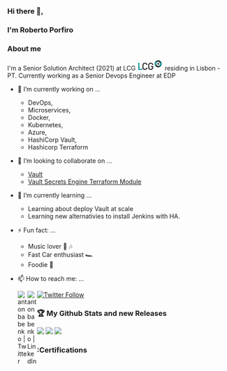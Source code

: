### Hi there 👋, 

### I'm Roberto Porfiro

### About me

I'm a Senior Solution Architect (2021) at LCG ![alt text](logolcg-v2.png) residing in Lisbon - PT.
Currently working as a Senior Devops Engineer at EDP  


- 🔭 I’m currently working on ...
	- DevOps,
	- Microservices,
	- Docker,
	- Kubernetes,
	- Azure,
  	- HashiCorp Vault,
  	- Hashicorp Terraform

- 👯 I’m looking to collaborate on ...	
	- [Vault](https://github.com/hashicorp/vault)
	- [Vault Secrets Engine Terraform Module](https://github.com/robertoporfiro/terraform-vault-secrets-engines)

- 🌱 I’m currently learning ...	
	- Learning about deploy Vault at scale
	- Learning new alternativies to install Jenkins with HA.

- ⚡ Fun fact: ...

	- Music lover 🎵 🎶
	- Fast Car enthusiast 🏎
	- Foodie 🍲

- 📫 How to reach me: ...

	[<img align="left" alt="antonbabenko | Twitter" width="22px" src="https://cdn.jsdelivr.net/npm/simple-icons@v3/icons/twitter.svg" />][twitter]
	[<img align="left" alt="antonbabenko | LinkedIn" width="22px" src="https://cdn.jsdelivr.net/npm/simple-icons@v3/icons/linkedin.svg" />][linkedin]

	[twitter]: https://twitter.com/robertoporfiro

	[linkedin]: https://linkedin.com/in/robertoporfiro

	[![Twitter Follow](https://img.shields.io/twitter/follow/robertoporfiro?color=1DA1F2&logo=twitter&style=for-the-badge)](https://twitter.com/intent/follow?original_referer=https%3A%2F%2Fgithub.com%2Frobertoporfiro&screen_name=robertoporfiro)

### :trophy: My Github Stats and new Releases
![](https://github-readme-stats.vercel.app/api?username=robertoporfiro&show_icons=true&count_private=true)
![](https://github-readme-stats.vercel.app/api/top-langs/?username=robertoporfiro&hide=html&layout=compact)
![](https://komarev.com/ghpvc/?username=robertoporfiro&label=PROFILE+VIEWS)

### :Certifications
<div data-iframe-width="150" data-iframe-height="270" data-share-badge-id="0a0da145-668d-4fef-86ad-b3442d9db826" data-share-badge-host="https://www.credly.com"></div><script type="text/javascript" async src="//cdn.credly.com/assets/utilities/embed.js"></script>


<!--
**robertoporfiro/robertoporfiro** is a ✨ _special_ ✨ repository because its `README.md` (this file) appears on your GitHub profile.

Here are some ideas to get you started:

- 🔭 I’m currently working on ...
- 🌱 I’m currently learning ...
- 👯 I’m looking to collaborate on ...
- 🤔 I’m looking for help with ...
- 💬 Ask me about ...
- 📫 How to reach me: ...
- 😄 Pronouns: ...
- ⚡ Fun fact: ...
-->
